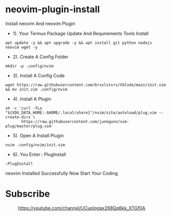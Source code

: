 # neovim-plugin-install
Install neovim And neovim Plugin 


* 1). Your Termux Package Update And Requirements Tools Install
```
apt update -y && apt upgrade -y && apt install git python nodejs neovim wget -y
```
* 2). Create A Config Folder
```
mkdir -p .config/nvim
```
* 3). Install A Config Code
```
wget https://raw.githubusercontent.com/brxxlstxrs/VSCode/main/init.vim && mv init.vim .config/nvim
```
* 4). Install A Plugin
```
sh -c 'curl -fLo "${XDG_DATA_HOME:-$HOME/.local/share}"/nvim/site/autoload/plug.vim --create-dirs \
       https://raw.githubusercontent.com/junegunn/vim-plug/master/plug.vim'
```
* 5). Open A Install Plugin 
```
nvim .config/nvim/init.vim
```
* 6). You Enter : PlugInstall
```
:PlugInstall
```

neovim Installed Successfully 
Now Start Your Coding

# Subscribe
> https://youtube.com/channel/UCupIogax268Qq6kk_XTGf0A

